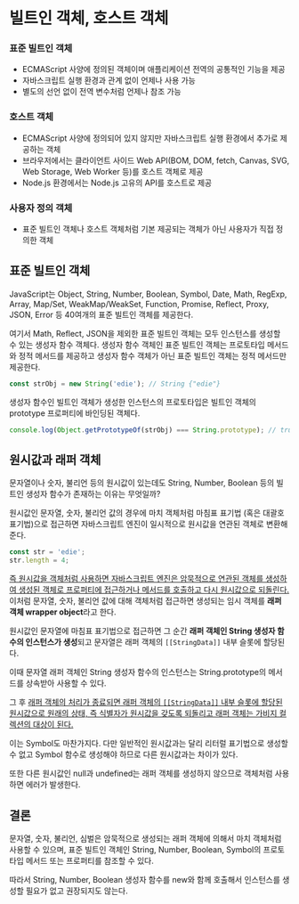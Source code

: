 # 빌트인 객체, 호스트 객체

### 표준 빌트인 객체

- ECMAScript 사양에 정의된 객체이며 애플리케이션 전역의 공통적인 기능을 제공
- 자바스크립트 실행 환경과 관계 없이 언제나 사용 가능
- 별도의 선언 없이 전역 변수처럼 언제나 참조 가능

### 호스트 객체

- ECMAScript 사양에 정의되어 있지 않지만 자바스크립트 실행 환경에서 추가로 제공하는 객체
- 브라우저에서는 클라이언트 사이드 Web API(BOM, DOM, fetch, Canvas, SVG, Web Storage, Web Worker 등)를 호스트 객체로 제공
- Node.js 환경에서는 Node.js 고유의 API를 호스트로 제공

### 사용자 정의 객체

- 표준 빌트인 객체나 호스트 객체처럼 기본 제공되는 객체가 아닌 사용자가 직접 정의한 객체

## 표준 빌트인 객체

JavaScript는 Object, String, Number, Boolean, Symbol, Date, Math, RegExp, Array, Map/Set, WeakMap/WeakSet, Function, Promise, Reflect, Proxy, JSON, Error 등 40여개의 표준 빌트인 객체를 제공한다.

여기서 Math, Reflect, JSON을 제외한 표준 빌트인 객체는 모두 인스턴스를 생성할 수 있는 생성자 함수 객체다. 생성자 함수 객체인 표준 빌트인 객체는 프로토타입 메서드와 정적 메서드를 제공하고 생성자 함수 객체가 아닌 표준 빌트인 객체는 정적 메서드만 제공한다.

```js
const strObj = new String('edie'); // String {"edie"}
```

생성자 함수인 빌트인 객체가 생성한 인스턴스의 프로토타입은 빌트인 객체의 prototype 프로퍼티에 바인딩된 객체다.
```js
console.log(Object.getPrototypeOf(strObj) === String.prototype); // true
```

## 원시값과 래퍼 객체 

문자열이나 숫자, 불리언 등의 원시값이 있는데도 String, Number, Boolean 등의 빌트인 생성자 함수가 존재하는 이유는 무엇일까?

원시값인 문자열, 숫자, 불리언 값의 경우에 마치 객체처럼 마침표 표기법 (혹은 대괄호 표기법)으로 접근하면 자바스크립트 엔진이 일시적으로 원시값을 연관된 객체로 변환해 준다.

```js
const str = 'edie';
str.length = 4;
```

<u>즉 원시값을 객체처럼 사용하면 자바스크립트 엔진은 암묵적으로 연관된 객체를 생성하여 생성된 객체로 프로퍼티에 접근하거나 메서드를 호출하고 다시 원시값으로 되돌린다.</u>
이처럼 문자열, 숫자, 불리언 값에 대해 객체처럼 접근하면 생성되는 임시 객체를 **래퍼 객체 wrapper object**라고 한다.

원시값인 문자열에 마침표 표기법으로 접근하면 그 순간 **래퍼 객체인 String 생성자 함수의 인스턴스가 생성**되고 문자열은 래퍼 객체의 `[[StringData]]` 내부 슬롯에 할당된다.

이때 문자열 래퍼 객체인 String 생성자 함수의 인스턴스는 String.prototype의 메서드를 상속받아 사용할 수 있다.

그 후 <u>래퍼 객체의 처리가 종료되면 래퍼 객체의 `[[StringData]]` 내부 슬롯에 할당된 원시값으로 원래의 상태, 즉 식별자가 원시값을 갖도록 되돌리고 래퍼 객체는 가비지 컬렉션의 대상이 된다.</u>

이는 Symbol도 마찬가지다. 다만 일반적인 원시값과는 달리 리터럴 표기법으로 생성할 수 없고 Symbol 함수로 생성해야 하므로 다른 원시값과는 차이가 있다.

또한 다른 원시값인 null과 undefined는 래퍼 객체를 생성하지 않으므로 객체처럼 사용하면 에러가 발생한다.

## 결론

문자열, 숫자, 불리언, 심벌은 암묵적으로 생성되는 래퍼 객체에 의해서 마치 객체처럼 사용할 수 있으며, 표준 빌트인 객체인 String, Number, Boolean, Symbol의 프로토타입 메서드 또는 프로퍼티를 참조할 수 있다. 

따라서 String, Number, Boolean 생성자 함수를 new와 함께 호출해서 인스턴스를 생성할 필요가 없고 권장되지도 않는다.